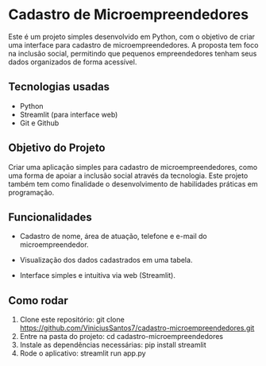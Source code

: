 # Cadastro de Microempreendedores

Este é um projeto simples desenvolvido em Python, com o objetivo de criar uma interface para cadastro de microempreendedores. A proposta tem foco na inclusão social, permitindo que pequenos empreendedores tenham seus dados organizados de forma acessível.

## Tecnologias usadas

- Python
- Streamlit (para interface web)
- Git e Github

## Objetivo do Projeto

Criar uma aplicação simples para cadastro de microempreendedores, como uma forma de apoiar a inclusão social através da tecnologia. Este projeto também tem como finalidade o desenvolvimento de habilidades práticas em programação.

## Funcionalidades

- Cadastro de nome, área de atuação, telefone e e-mail do microempreendedor.

- Visualização dos dados cadastrados em uma tabela.

- Interface simples e intuitiva via web (Streamlit).

## Como rodar

1. Clone este repositório:
git clone https://github.com/ViniciusSantos7/cadastro-microempreendedores.git
2. Entre na pasta do projeto: cd cadastro-microempreendedores
3. Instale as dependências necessárias: pip install streamlit
4. Rode o aplicativo: streamlit run app.py
